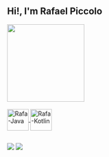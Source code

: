 ## Hi!, I'm Rafael Piccolo
<div>
  <a href="https://github.com/RafaelvPiccolo">
  <img height="180em" src="https://github-readme-stats.vercel.app/api?username=RafaelvPiccolo&show_icons=true&theme=react&include_all_commits=true&count_private=true"/>
<div>
<div style="display: inline_block"><br>
  <img align="center" alt="Rafa-Java" height="50" width="50" src="https://user-images.githubusercontent.com/74803340/114797531-c4929600-9d69-11eb-8375-e4338e7bfbfc.png">
  <img align="center" alt="Rafa-Kotlin" height="50" width="50" src="https://user-images.githubusercontent.com/74803340/114798242-4800b700-9d6b-11eb-97e6-0a2762a7cf0d.png">
</div>
  
  
##


  <div>
  <a href = "mailto: rafaelvpiccolo@gmail.com"><img src="https://img.shields.io/badge/-Gmail-%23EA4335?style=for-the-badge&logo=gmail&logoColor=white" target="_blank"></a>
  <a href="https://www.linkedin.com/in/rafaelviniciuspiccolo/" target="_blank"><img src="https://img.shields.io/badge/-LinkedIn-%230077B5?style=for-the-badge&logo=linkedin&logoColor=white" target="_blank"></a>








